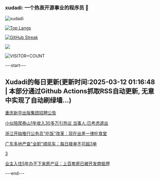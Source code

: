 ### xudadi: 一个热衷开源事业的程序员 👋

![xudadi](https://github-readme-stats-git-masterorgs-github-readme-stats-team.vercel.app/api?username=xudadi)

[![Top Langs](https://github-readme-stats.vercel.app/api/top-langs/?username=xudadi)](https://github.com/anuraghazra/github-readme-stats)

[![GitHub Streak](https://streak-stats.demolab.com?user=xudadi&locale=zh_Hans)](https://git.io/streak-stats)

![](https://raw.githubusercontent.com/xudadi/xudadi/main/assets/github-contribution-grid-snake.svg)

![VISITOR+COUNT](https://komarev.com/ghpvc/?username=xudadi&label=VISITOR+COUNT)


---start---

## Xudadi的每日更新(更新时间:2025-03-12 01:16:48 | 本部分通过Github Actions抓取RSS自动更新, 无意中实现了自动刷绿墙...)

[重庆新华出版集团招聘公告](https://www.gongkaoleida.com/article/2317784)

[小伙陪爬泰山1年收入30多万引热议 当事人:已考虑退出](https://m.163.com/news/article/JQD3T3V1051492T3.html)

[浙江开始推行公务员"吃饭"改革：现在出差一律吃食堂](https://m.163.com/news/article/JQD14KMU055040N3.html)

[广东多地严查"全职"顺风车：每日接单不可超3单](https://m.163.com/news/article/JQD05PUQ051492T3.html)

[3](https://m.163.com/touch/news/sub/domestic)

[业主入住5年办不下来房产证：上百套房已被开发商抵押](https://m.163.com/news/article/JQCOCECM05561G0D.html)

---end---

